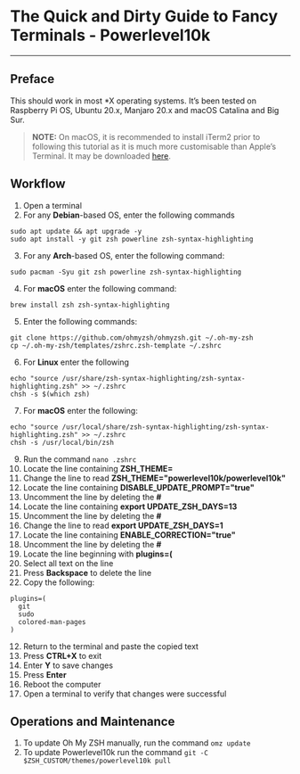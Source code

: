 # The Quick and Dirty Guide to Fancy Terminals - Powerlevel10k
- - - -
## Preface
This should work in most *X operating systems. It’s been tested on Raspberry Pi OS, Ubuntu 20.x, Manjaro 20.x and macOS Catalina and Big Sur.
> **NOTE:** On macOS, it is recommended to install iTerm2 prior to following this tutorial as it is much more customisable than Apple’s Terminal. It may be downloaded [here](https://iterm2.com/downloads.html).  

## Workflow
1. Open a terminal
2. For any **Debian**-based OS, enter the following commands
```
sudo apt update && apt upgrade -y
sudo apt install -y git zsh powerline zsh-syntax-highlighting
```
3. For any **Arch**-based OS, enter the following command:
```
sudo pacman -Syu git zsh powerline zsh-syntax-highlighting
```
4. For **macOS** enter the following command:
```
brew install zsh zsh-syntax-highlighting
```
5. Enter the following commands:
```
git clone https://github.com/ohmyzsh/ohmyzsh.git ~/.oh-my-zsh
cp ~/.oh-my-zsh/templates/zshrc.zsh-template ~/.zshrc
```
6. For **Linux** enter the following
```
echo "source /usr/share/zsh-syntax-highlighting/zsh-syntax-highlighting.zsh" >> ~/.zshrc
chsh -s $(which zsh)
```
7. For **macOS** enter the following:
```
echo "source /usr/local/share/zsh-syntax-highlighting/zsh-syntax-highlighting.zsh" >> ~/.zshrc
chsh -s /usr/local/bin/zsh
```
9. Run the command `nano .zshrc`
10. Locate the line containing **ZSH_THEME=**
11. Change the line to read **ZSH_THEME="powerlevel10k/powerlevel10k"**
12. Locate the line containing **DISABLE_UPDATE_PROMPT="true"**
13. Uncomment the line by deleting the **#**
14. Locate the line containing **export UPDATE_ZSH_DAYS=13**
15. Uncomment the line by deleting the **#**
16. Change the line to read **export UPDATE_ZSH_DAYS=1**
17. Locate the line containing **ENABLE_CORRECTION="true"**
18. Uncomment the line by deleting the **#**
19. Locate the line beginning with **plugins=(**
20. Select all text on the line
21. Press **Backspace** to delete the line
22. Copy the following:
```
plugins=(
  git
  sudo
  colored-man-pages
)
```
12. Return to the terminal and paste the copied text
13. Press **CTRL+X** to exit
14. Enter **Y** to save changes
15. Press **Enter**
16. Reboot the computer
17. Open a terminal to verify that changes were successful

## Operations and Maintenance
1. To update Oh My ZSH manually, run the command `omz update`
2. To update Powerlevel10k run the command `git -C $ZSH_CUSTOM/themes/powerlevel10k pull`
